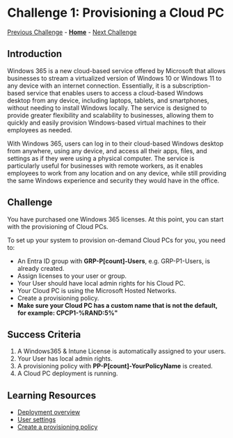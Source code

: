 # Challenge 1: Provisioning a Cloud PC

[Previous Challenge](../AVD/03-AVD-FSLogix.md) - **[Home](../../readme.md)** - [Next Challenge](./02-W365-RDP-Properties.md)

## Introduction

Windows 365 is a new cloud-based service offered by Microsoft that allows businesses to stream a virtualized version of Windows 10 or Windows 11 to any device with an internet connection. Essentially, it is a subscription-based service that enables users to access a cloud-based Windows desktop from any device, including laptops, tablets, and smartphones, without needing to install Windows locally. The service is designed to provide greater flexibility and scalability to businesses, allowing them to quickly and easily provision Windows-based virtual machines to their employees as needed.

With Windows 365, users can log in to their cloud-based Windows desktop from anywhere, using any device, and access all their apps, files, and settings as if they were using a physical computer. The service is particularly useful for businesses with remote workers, as it enables employees to work from any location and on any device, while still providing the same Windows experience and security they would have in the office.

## Challenge

You have purchased one Windows 365 licenses. At this point, you can start with the provisioning of Cloud PCs.

To set up your system to provision on-demand Cloud PCs for you, you need to:

- An Entra ID group with **GRP-P[count]-Users**, e.g. GRP-P1-Users, is already created.
- Assign licenses to your user or group.
- Your User should have local admin rights for his Cloud PC.
- Your Cloud PC is using the Microsoft Hosted Networks.
- Create a provisioning policy.
- **Make sure your Cloud PC has a custom name that is not the default, for example: CPCP1-%RAND:5%"**

## Success Criteria
1.  A Windows365 & Intune License is automatically assigned to your users.
2.  Your User has local admin rights.
3.  A provisioning policy with **PP-P[count]-YourPolicyName** is created.
4.  A Cloud PC deployment is running.

## Learning Resources
- [Deployment overview](https://learn.microsoft.com/en-us/windows-365/enterprise/deployment-overview)
- [User settings](https://learn.microsoft.com/en-us/windows-365/enterprise/assign-users-as-local-admin)
- [Create a provisioning policy](https://learn.microsoft.com/en-us/windows-365/enterprise/create-provisioning-policy)
